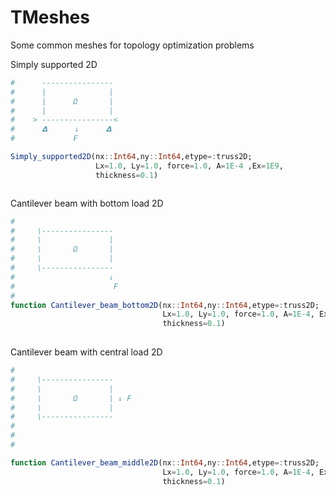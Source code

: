 # TMeshes
Some common meshes for topology optimization problems

Simply supported 2D

```julia
#      ----------------
#      |              |
#      |      Ω       |
#      |              |
#    > ----------------<
#      𝝙      ↓      𝝙
#             F

Simply_supported2D(nx::Int64,ny::Int64,etype=:truss2D;   
                   Lx=1.0, Ly=1.0, force=1.0, A=1E-4 ,Ex=1E9,
                   thickness=0.1)



```

Cantilever beam with bottom load 2D

```julia
#
#     \----------------
#     \               |
#     \       Ω       |
#     \               |
#     \----------------
#                     ↓
#                      F
#
function Cantilever_beam_bottom2D(nx::Int64,ny::Int64,etype=:truss2D;   
                                  Lx=1.0, Ly=1.0, force=1.0, A=1E-4, Ex=1E9,
                                  thickness=0.1)
                                  
```                                  

Cantilever beam with central load 2D

```julia
#
#     \----------------
#     \               |
#     \       Ω       | ↓ F
#     \               |
#     \----------------
#
#
#

function Cantilever_beam_middle2D(nx::Int64,ny::Int64,etype=:truss2D;   
                                  Lx=1.0, Ly=1.0, force=1.0, A=1E-4, Ex=1E9,
                                  thickness=0.1)
                                  
```                                  


